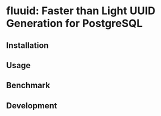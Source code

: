 # fluuid: Faster than Light UUID Generation for PostgreSQL 

## Installation

## Usage

## Benchmark

## Development
